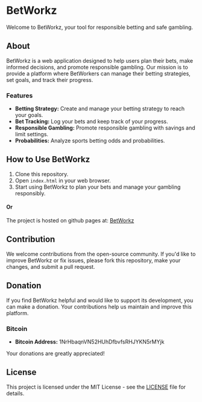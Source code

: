 # BetWorkz

Welcome to BetWorkz, your tool for responsible betting and safe gambling.

## About

BetWorkz is a web application designed to help users plan their bets, make informed decisions, and promote responsible gambling. Our mission is to provide a platform where BetWorkers can manage their betting strategies, set goals, and track their progress.

### Features

- **Betting Strategy:** Create and manage your betting strategy to reach your goals.
- **Bet Tracking:** Log your bets and keep track of your progress.
- **Responsible Gambling:** Promote responsible gambling with savings and limit settings.
- **Probabilities:** Analyze sports betting odds and probabilities.

## How to Use BetWorkz

1. Clone this repository.
2. Open `index.html` in your web browser.
3. Start using BetWorkz to plan your bets and manage your gambling responsibly.

#### Or
The project is hosted on github pages at: [BetWorkz](https://jositett.github.io/BetWorks/)

## Contribution

We welcome contributions from the open-source community. If you'd like to improve BetWorkz or fix issues, please fork this repository, make your changes, and submit a pull request.

## Donation

If you find BetWorkz helpful and would like to support its development, you can make a donation. Your contributions help us maintain and improve this platform.

### Bitcoin

- **Bitcoin Address:** 1NrHbaqnVN52HUhDfbvfsRHJYKN5rMYjk

Your donations are greatly appreciated!

## License

This project is licensed under the MIT License - see the [LICENSE](LICENSE) file for details.
